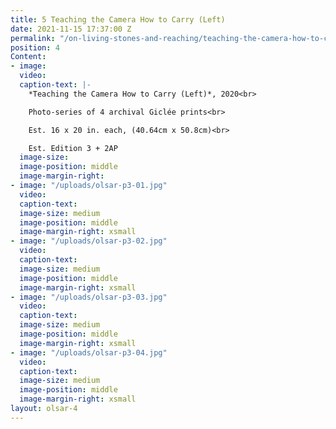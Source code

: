 ```yaml
---
title: 5 Teaching the Camera How to Carry (Left)
date: 2021-11-15 17:37:00 Z
permalink: "/on-living-stones-and-reaching/teaching-the-camera-how-to-carry-left"
position: 4
Content:
- image: 
  video: 
  caption-text: |-
    *Teaching the Camera How to Carry (Left)*, 2020<br>

    Photo-series of 4 archival Giclée prints<br>

    Est. 16 x 20 in. each, (40.64cm x 50.8cm)<br>

    Est. Edition 3 + 2AP
  image-size: 
  image-position: middle
  image-margin-right: 
- image: "/uploads/olsar-p3-01.jpg"
  video: 
  caption-text: 
  image-size: medium
  image-position: middle
  image-margin-right: xsmall
- image: "/uploads/olsar-p3-02.jpg"
  video: 
  caption-text: 
  image-size: medium
  image-position: middle
  image-margin-right: xsmall
- image: "/uploads/olsar-p3-03.jpg"
  video: 
  caption-text: 
  image-size: medium
  image-position: middle
  image-margin-right: xsmall
- image: "/uploads/olsar-p3-04.jpg"
  video: 
  caption-text: 
  image-size: medium
  image-position: middle
  image-margin-right: xsmall
layout: olsar-4
---
```


